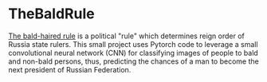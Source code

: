 # TheBaldRule

[The bald-haired rule](https://ru.wikipedia.org/wiki/%D0%9B%D1%8B%D1%81%D1%8B%D0%B9_%E2%80%94_%D0%B2%D0%BE%D0%BB%D0%BE%D1%81%D0%B0%D1%82%D1%8B%D0%B9) is a political "rule" which determines reign order of Russia state rulers. This small project 
uses Pytorch code to leverage a small convolutional neural network (CNN) for classifying images of people to bald and non-bald persons, 
thus, predicting the chances of a man to become the next president of Russian Federation.
